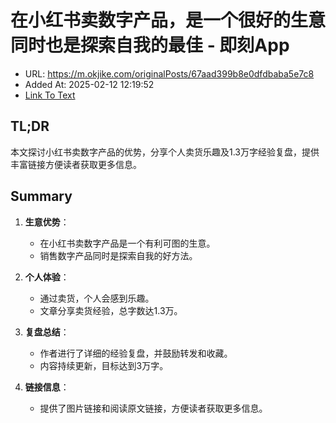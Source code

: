 # 在小红书卖数字产品，是一个很好的生意 同时也是探索自我的最佳 - 即刻App
- URL: https://m.okjike.com/originalPosts/67aad399b8e0dfdbaba5e7c8
- Added At: 2025-02-12 12:19:52
- [Link To Text](2025-02-12-在小红书卖数字产品，是一个很好的生意-同时也是探索自我的最佳---即刻app_raw.md)

## TL;DR
本文探讨小红书卖数字产品的优势，分享个人卖货乐趣及1.3万字经验复盘，提供丰富链接方便读者获取更多信息。

## Summary
1. **生意优势**：
   - 在小红书卖数字产品是一个有利可图的生意。
   - 销售数字产品同时是探索自我的好方法。

2. **个人体验**：
   - 通过卖货，个人会感到乐趣。
   - 文章分享卖货经验，总字数达1.3万。

3. **复盘总结**：
   - 作者进行了详细的经验复盘，并鼓励转发和收藏。
   - 内容持续更新，目标达到3万字。

4. **链接信息**：
   - 提供了图片链接和阅读原文链接，方便读者获取更多信息。
